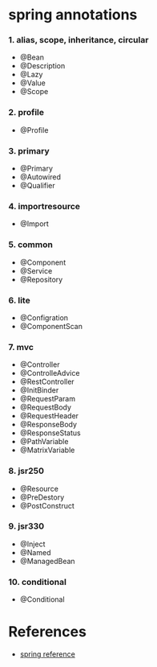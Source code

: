 # spring annotations

### 1. alias, scope, inheritance, circular
* @Bean
* @Description
* @Lazy
* @Value
* @Scope

### 2. profile
* @Profile

### 3. primary
* @Primary
* @Autowired
* @Qualifier

### 4. importresource
* @Import

### 5. common
* @Component 
* @Service
* @Repository

### 6. lite
* @Configration
* @ComponentScan

### 7. mvc
* @Controller
* @ControlleAdvice
* @RestController
* @InitBinder
* @RequestParam
* @RequestBody
* @RequestHeader
* @ResponseBody
* @ResponseStatus
* @PathVariable
* @MatrixVariable

### 8. jsr250
* @Resource
* @PreDestory
* @PostConstruct

### 9. jsr330
* @Inject
* @Named
* @ManagedBean

### 10. conditional
* @Conditional

# References
* [spring reference](https://docs.spring.io/spring-framework/docs/5.0.0.M3/spring-framework-reference/htmlsingle/#beans-resource-annotation)
